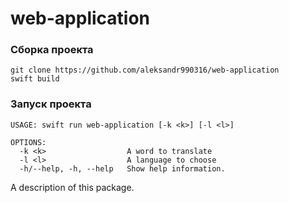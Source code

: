 # web-application
### Сборка проекта
> 
    git clone https://github.com/aleksandr990316/web-application
    swift build 
### Запуск проекта
> 
    
    USAGE: swift run web-application [-k <k>] [-l <l>]

    OPTIONS:
      -k <k>                  A word to translate 
      -l <l>                  A language to choose 
      -h/--help, -h, --help   Show help information.

A description of this package.
